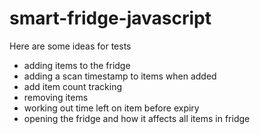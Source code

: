 # smart-fridge-javascript

Here are some ideas for tests

- adding items to the fridge
- adding a scan timestamp to items when added
- add item count tracking
- removing items
- working out time left on item before expiry
- opening the fridge and how it affects all items in fridge
